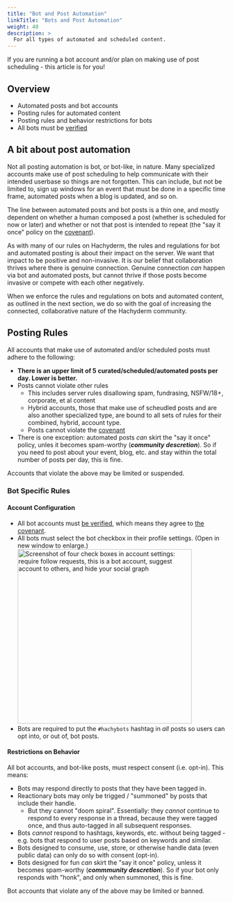 ```yaml
---
title: "Bot and Post Automation"
linkTitle: "Bots and Post Automation"
weight: 40
description: >
  For all types of automated and scheduled content.
---
```


If you are running a bot account and/or plan on making use of post scheduling - this
article is for you!

## Overview

- Automated posts and bot accounts
- Posting rules for automated content
- Posting rules and behavior restrictions for bots
- All bots must be [verified](../application/)

## A bit about post automation

Not all posting automation is bot, or bot-like, in nature. Many specialized accounts make
use of post scheduling to help communicate with their intended userbase so things are not
forgotten. This can include, but not be limited to, sign up windows for an event that must
be done in a specific time frame, automated posts when a blog is updated, and so on.

The line between automated posts and bot posts is a thin one, and mostly dependent on
whether a human composed a post (whether is scheduled for now or later) and whether or not
that post is intended to repeat (the "say it once" policy on the [covenant](../covenant/)).

As with many of our rules on Hachyderm, the rules and regulations for bot and automated posting
is about their impact on the server. We want that impact to be positive and non-invasive. It is
our belief that collaboration thrives where there is genuine connection. Genuine connection _can_
happen via bot and automated posts, but cannot thrive if those posts become invasive or compete with
each other negatively.

When we enforce the rules and regulations on bots and automated content, as outlined in the next
section, we do so with the goal of increasing the connected, collaborative nature of the
Hachyderm community.

## Posting Rules

All accounts that make use of automated and/or scheduled posts must adhere to the following:

- **There is an upper limit of 5 curated/scheduled/automated posts per day. Lower is better.**
- Posts cannot violate other rules
  - This includes server rules disallowing spam, fundrasing, NSFW/18+, corporate, et al content
  - Hybrid accounts, those that make use of scheudled posts and are also another specialized type,
    are bound to all sets of rules for their combined, hybrid, account type.
  - Posts cannot violate the [covenant](../covenant/)
- There is one exception: automated posts _can_ skirt the "say it once" policy, unles it
  becomes spam-worthy (**_community descretion_**). So if you need to post about your event,
  blog, etc. and stay within the total number of posts per day, this is fine.

Accounts that violate the above may be limited or suspended.

### Bot Specific Rules

#### Account Configuration

- All bot accounts must [be verified](../application/), which means they agree to [the covenant](../covenant/).
- All bots must select the bot checkbox in their profile settings. (Open in new window to enlarge.)<br />
  <img src="../mastodon-bot-account.png"
       alt="Screenshot of four check boxes in account settings: require follow
       requests, this is a bot account, suggest account to others, and hide
       your social graph" 
       width="400px" />
- Bots are required to put the `#hachybots` hashtag in _all_ posts so
  users can opt into, or out of, bot posts.

#### Restrictions on Behavior

All bot accounts, and bot-like posts, must respect consent (i.e. opt-in). This means:

- Bots may respond directly to posts that they have been tagged in.
- Reactionary bots may only be trigged / "summoned" by posts that include their handle.
  - But they cannot "doom spiral". Essentially: they _cannot_ continue to respond to every response in
    a thread, because they were tagged once, and thus auto-tagged in all subsequent responses.
- Bots _cannot_ respond to hashtags, keywords, etc. without being tagged - e.g. bots that respond to user posts based on keywords and similar.
- Bots designed to consume, use, store, or otherwise handle data (even public data) can only do so with consent (opt-in).
- Bots designed for fun _can_ skirt the "say it once" policy, unless it becomes spam-worthy (**_commmunity descretion_**). So if your
  bot only responds with "honk", and only when summoned, this is fine.

Bot accounts that violate any of the above may be limited or banned.
